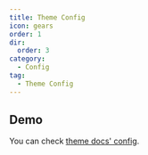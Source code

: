 ```yaml
---
title: Theme Config
icon: gears
order: 1
dir:
  order: 3
category:
  - Config
tag:
  - Theme Config
---
```


<Catalog />

## Demo

You can check [theme docs' config][docs-config].

[docs-config]: https://github.com/vuepress-theme-hope/vuepress-theme-hope/blob/main/docs/theme/src/.vuepress/theme.ts
